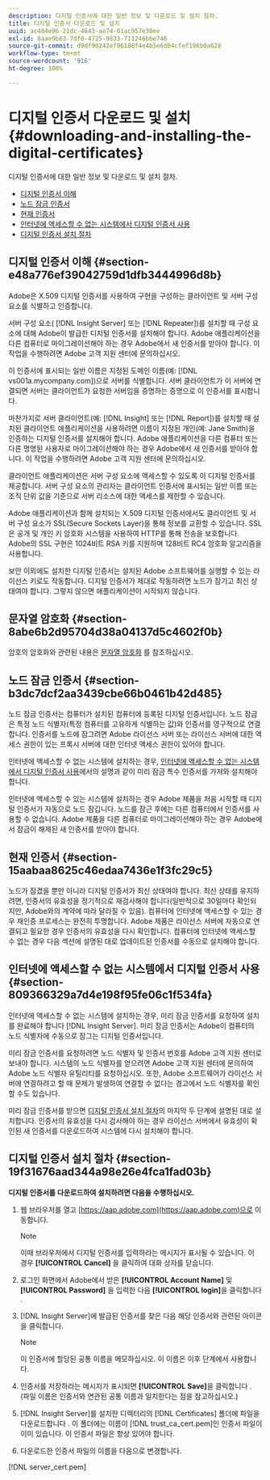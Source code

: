 ```yaml
---
description: 디지털 인증서에 대한 일반 정보 및 다운로드 및 설치 절차.
title: 디지털 인증서 다운로드 및 설치
uuid: ac484e96-21dc-4643-ae74-01ac957e30ee
exl-id: 8aae9b63-7df0-4725-9833-711246bbe746
source-git-commit: d9df90242ef96188f4e4b5e6d04cfef196b0a628
workflow-type: tm+mt
source-wordcount: '916'
ht-degree: 100%

---
```


# 디지털 인증서 다운로드 및 설치{#downloading-and-installing-the-digital-certificates}

디지털 인증서에 대한 일반 정보 및 다운로드 및 설치 절차.

* [디지털 인증서 이해](../../../../../home/c-inst-svr/c-install-ins-svr/t-install-proc-inst-svr-dpu/c-dnld-dgtl-cert/c-dnld-dgtl-cert.md#section-e48a776ef39042759d1dfb3444996d8b)
* [노드 잠금 인증서](../../../../../home/c-inst-svr/c-install-ins-svr/t-install-proc-inst-svr-dpu/c-dnld-dgtl-cert/c-dnld-dgtl-cert.md#section-b3dc7dcf2aa3439cbe66b0461b42d485)
* [현재 인증서](../../../../../home/c-inst-svr/c-install-ins-svr/t-install-proc-inst-svr-dpu/c-dnld-dgtl-cert/c-dnld-dgtl-cert.md#section-15aabaa8625c46edaa7436e1f3fc29c5)
* [인터넷에 액세스할 수 없는 시스템에서 디지털 인증서 사용](../../../../../home/c-inst-svr/c-install-ins-svr/t-install-proc-inst-svr-dpu/c-dnld-dgtl-cert/c-dnld-dgtl-cert.md#section-809366329a7d4e198f95fe06c1f534fa)
* [디지털 인증서 설치 절차](../../../../../home/c-inst-svr/c-install-ins-svr/t-install-proc-inst-svr-dpu/c-dnld-dgtl-cert/c-dnld-dgtl-cert.md#section-19f31676aad344a98e26e4fca1fad03b)

## 디지털 인증서 이해 {#section-e48a776ef39042759d1dfb3444996d8b}

Adobe은 X.509 디지털 인증서를 사용하여 구현을 구성하는 클라이언트 및 서버 구성 요소를 식별하고 인증합니다.

서버 구성 요소( [!DNL Insight Server] 또는 [!DNL Repeater])를 설치할 때 구성 요소에 대해 Adobe이 발급한 디지털 인증서를 설치해야 합니다. Adobe 애플리케이션을 다른 컴퓨터로 마이그레이션해야 하는 경우 Adobe에서 새 인증서를 받아야 합니다. 이 작업을 수행하려면 Adobe 고객 지원 센터에 문의하십시오.

이 인증서에 표시되는 일반 이름은 지정된 도메인 이름(예: [!DNL vs001a.mycompany.com])으로 서버를 식별합니다. 서버 클라이언트가 이 서버에 연결되면 서버는 클라이언트가 요청한 서버임을 증명하는 증명으로 이 인증서를 표시합니다.

마찬가지로 서버 클라이언트(예: [!DNL Insight] 또는 [!DNL Report])를 설치할 때 설치된 클라이언트 애플리케이션을 사용하려면 이름이 지정된 개인(예: Jane Smith)을 인증하는 디지털 인증서를 설치해야 합니다. Adobe 애플리케이션을 다른 컴퓨터 또는 다른 명명된 사용자로 마이그레이션해야 하는 경우 Adobe에서 새 인증서를 받아야 합니다. 이 작업을 수행하려면 Adobe 고객 지원 센터에 문의하십시오.

클라이언트 애플리케이션은 서버 구성 요소에 액세스할 수 있도록 이 디지털 인증서를 제공합니다. 서버 구성 요소의 관리자는 클라이언트 인증서에 표시되는 일반 이름 또는 조직 단위 값을 기준으로 서버 리소스에 대한 액세스를 제한할 수 있습니다.

Adobe 애플리케이션과 함께 설치되는 X.509 디지털 인증서에서도 클라이언트 및 서버 구성 요소가 SSL(Secure Sockets Layer)을 통해 정보를 교환할 수 있습니다. SSL은 공개 및 개인 키 암호화 시스템을 사용하여 HTTP를 통해 전송을 보호합니다. Adobe의 SSL 구현은 1024비트 RSA 키를 지원하며 128비트 RC4 암호화 알고리즘을 사용합니다.

보안 이외에도 설치한 디지털 인증서는 설치된 Adobe 소프트웨어를 실행할 수 있는 라이선스 키로도 작동합니다. 디지털 인증서가 제대로 작동하려면 노드가 잠기고 최신 상태여야 합니다. 그렇지 않으면 애플리케이션이 시작되지 않습니다.

## 문자열 암호화 {#section-8abe6b2d95704d38a04137d5c4602f0b}

암호의 암호화와 관련된 내용은 [문자열 암호화](../../../../../home/c-inst-svr/c-install-ins-svr/t-install-proc-inst-svr-dpu/c-dnld-dgtl-cert/string-encryption.md#concept-35da0b53650a4d7e82b240ad27f6d45a) 를 참조하십시오.

## 노드 잠금 인증서 {#section-b3dc7dcf2aa3439cbe66b0461b42d485}

노드 잠금 인증서는 컴퓨터가 설치된 컴퓨터에 등록된 디지털 인증서입니다. 노드 잠금은 특정 노드 식별자(특정 컴퓨터를 고유하게 식별하는 값)와 인증서를 영구적으로 연결합니다. 인증서를 노드에 잠그려면 Adobe 라이선스 서버 또는 라이선스 서버에 대한 액세스 권한이 있는 프록시 서버에 대한 인터넷 액세스 권한이 있어야 합니다.

인터넷에 액세스할 수 없는 시스템에 설치하는 경우, [인터넷에 액세스할 수 없는 시스템에서 디지털 인증서 사용](../../../../../home/c-inst-svr/c-install-ins-svr/t-install-proc-inst-svr-dpu/c-dnld-dgtl-cert/c-dnld-dgtl-cert.md#section-809366329a7d4e198f95fe06c1f534fa)에서의 설명과 같이 미리 잠금 특수 인증서를 가져와 설치해야 합니다.

인터넷에 액세스할 수 있는 시스템에 설치하는 경우 Adobe 제품을 처음 시작할 때 디지털 인증서가 자동으로 노드 잠깁니다. 노드를 잠근 후에는 다른 컴퓨터에서 인증서를 사용할 수 없습니다. Adobe 제품을 다른 컴퓨터로 마이그레이션해야 하는 경우 Adobe에서 잠금이 해제된 새 인증서를 받아야 합니다.

## 현재 인증서 {#section-15aabaa8625c46edaa7436e1f3fc29c5}

노드가 잠겼을 뿐만 아니라 디지털 인증서가 최신 상태여야 합니다. 최신 상태를 유지하려면, 인증서의 유효성을 정기적으로 재검사해야 합니다(일반적으로 30일마다 확인되지만, Adobe와의 계약에 따라 달라질 수 있음). 컴퓨터에 인터넷에 액세스할 수 있는 경우 재인증 프로세스는 완전히 투명합니다. Adobe 제품은 라이선스 서버에 자동으로 연결되고 필요한 경우 인증서의 유효성을 다시 확인합니다. 컴퓨터에 인터넷에 액세스할 수 없는 경우 다음 섹션에 설명된 대로 업데이트된 인증서를 수동으로 설치해야 합니다.

## 인터넷에 액세스할 수 없는 시스템에서 디지털 인증서 사용 {#section-809366329a7d4e198f95fe06c1f534fa}

인터넷에 액세스할 수 없는 시스템에 설치하는 경우, 미리 잠금 인증서를 요청하여 설치를 완료해야 합니다 [!DNL Insight Server]. 미리 잠금 인증서는 Adobe이 컴퓨터의 노드 식별자에 수동으로 잠그는 디지털 인증서입니다.

미리 잠금 인증서를 요청하려면 노드 식별자 및 인증서 번호를 Adobe 고객 지원 센터로 보내야 합니다. 시스템의 노드 식별자를 얻으려면 Adobe 고객 지원 센터에 문의하여 Adobe 노드 식별자 유틸리티를 요청하십시오. 또한, Adobe 소프트웨어가 라이선스 서버에 연결하려고 할 때 문제가 발생하여 연결할 수 없다는 경고에서 노드 식별자를 확인할 수도 있습니다.

미리 잠금 인증서를 받으면 [디지털 인증서 설치 절차](../../../../../home/c-inst-svr/c-install-ins-svr/t-install-proc-inst-svr-dpu/c-dnld-dgtl-cert/c-dnld-dgtl-cert.md#section-19f31676aad344a98e26e4fca1fad03b)의 마지막 두 단계에 설명된 대로 설치합니다. 인증서의 유효성을 다시 검사해야 하는 경우 라이선스 서버에서 유효성이 확인된 새 인증서를 다운로드하여 시스템에 다시 설치해야 합니다.

## 디지털 인증서 설치 절차 {#section-19f31676aad344a98e26e4fca1fad03b}

**디지털 인증서를 다운로드하여 설치하려면 다음을 수행하십시오.**

1. 웹 브라우저를 열고 [https://aap.adobe.com](https://aap.adobe.com)으로 이동합니다.

   >[!NOTE]
   >
   >이때 브라우저에서 디지털 인증서를 입력하라는 메시지가 표시될 수 있습니다. 이 경우 **[!UICONTROL Cancel]** 을 클릭하여 대화 상자를 닫습니다.

1. 로그인 화면에서 Adobe에서 받은 **[!UICONTROL Account Name]** 및 **[!UICONTROL Password]** 을 입력한 다음 **[!UICONTROL login]**&#x200B;을 클릭합니다 .

1. [!DNL Insight Server]에 발급된 인증서를 찾은 다음 해당 인증서와 관련된 아이콘을 클릭합니다.

   >[!NOTE]
   >
   >이 인증서에 할당된 공통 이름을 메모하십시오. 이 이름은 이후 단계에서 사용합니다.

1. 인증서를 저장하라는 메시지가 표시되면 **[!UICONTROL Save]**&#x200B;을 클릭합니다 . (파일 이름은 인증서와 연관된 공통 이름과 일치한다는 점을 참고하십시오.)
1. [!DNL Insight Server]를 설치한 디렉터리의 [!DNL Certificates] 폴더에 파일을 다운로드합니다 . 이 폴더에는 이름이 [!DNL trust_ca_cert.pem]인 인증서 파일이 이미 있습니다. 이 인증서 파일은 항상 있어야 합니다.

1. 다운로드한 인증서 파일의 이름을 다음으로 변경합니다.

[!DNL server_cert.pem]
